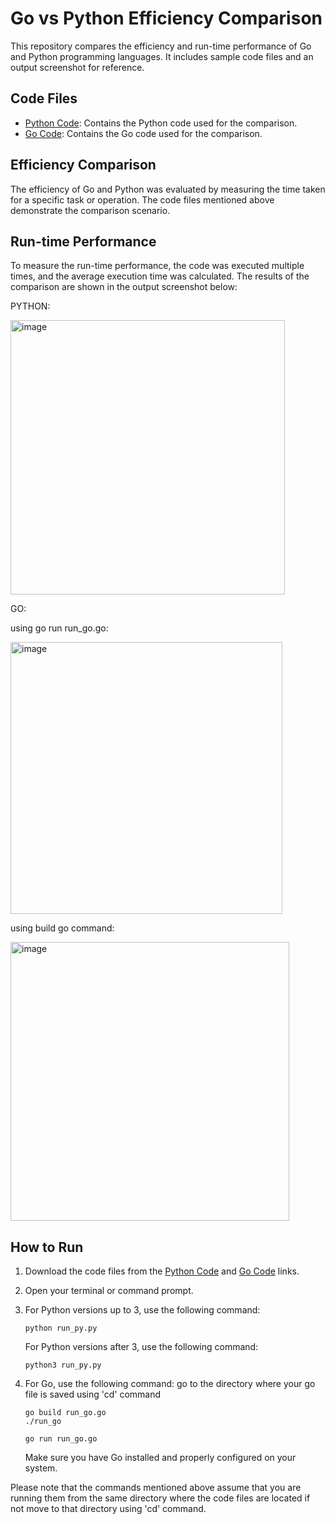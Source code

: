 # Go vs Python Efficiency Comparison

This repository compares the efficiency and run-time performance of Go and Python programming languages. It includes sample code files and an output screenshot for reference.

## Code Files

- [Python Code](CODES/run_py.py): Contains the Python code used for the comparison.
- [Go Code](CODES/run_go.go): Contains the Go code used for the comparison.

## Efficiency Comparison

The efficiency of Go and Python was evaluated by measuring the time taken for a specific task or operation. The code files mentioned above demonstrate the comparison scenario.

## Run-time Performance

To measure the run-time performance, the code was executed multiple times, and the average execution time was calculated. The results of the comparison are shown in the output screenshot below:

PYTHON:

<img width="439" alt="image" src="https://github.com/sreelakshmi-rajendran2023/runtime-comparison/assets/134548991/ecf089be-05b8-4f04-8376-24247036898f">

GO:

using go run run_go.go: 

<img width="435" alt="image" src="https://github.com/sreelakshmi-rajendran2023/runtime-comparison/assets/134548991/d56881fd-0697-4cf6-a8ef-4cacb4447891">

using build go command:

<img width="446" alt="image" src="https://github.com/sreelakshmi-rajendran2023/runtime-comparison/assets/134548991/2ebb5e49-e144-4012-af5c-8a5a3fbc220d">


## How to Run

1. Download the code files from the  [Python Code](CODES/run_py.py) and [Go Code](CODES/run_go.go) links.
2. Open your terminal or command prompt.
3. For Python versions up to 3, use the following command:
    ```
    python run_py.py
    ```
   For Python versions after 3, use the following command:
    ```
    python3 run_py.py
    ```
4. For Go, use the following command:
   go to the directory where your go file is saved using 'cd' command
   ```
   go build run_go.go
   ./run_go
   ```

    ```
    go run run_go.go
    ```
   Make sure you have Go installed and properly configured on your system.

Please note that the commands mentioned above assume that you are running them from the same directory where the code files are located if not move to that directory using 'cd' command.

